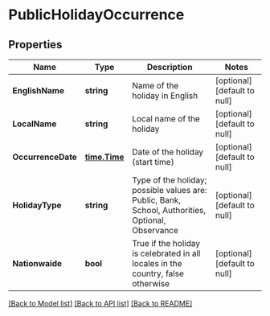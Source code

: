 # PublicHolidayOccurrence

## Properties
Name | Type | Description | Notes
------------ | ------------- | ------------- | -------------
**EnglishName** | **string** | Name of the holiday in English | [optional] [default to null]
**LocalName** | **string** | Local name of the holiday | [optional] [default to null]
**OccurrenceDate** | [**time.Time**](time.Time.md) | Date of the holiday (start time) | [optional] [default to null]
**HolidayType** | **string** | Type of the holiday; possible values are: Public, Bank, School, Authorities, Optional, Observance | [optional] [default to null]
**Nationwaide** | **bool** | True if the holiday is celebrated in all locales in the country, false otherwise | [optional] [default to null]

[[Back to Model list]](../README.md#documentation-for-models) [[Back to API list]](../README.md#documentation-for-api-endpoints) [[Back to README]](../README.md)


